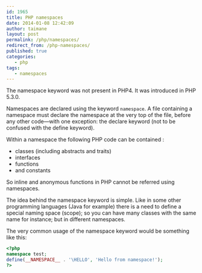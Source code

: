 ```yaml
---
id: 1965
title: PHP namespaces
date: 2014-01-08 12:42:09
author: taimane
layout: post
permalink: /php/namespaces/
redirect_from: /php-namespaces/
published: true
categories:
   - php
tags:
   - namespaces
---
```

The namespace keyword was not present in PHP4. It was introduced in PHP 5.3.0.

Namespaces are declared using the keyword `namespace`. A file containing a namespace must declare the namespace at the very top of the file, before any other code—with one exception: the declare keyword (not to be confused with the define keyword).

Within a namespace the following PHP code can be contained :

* classes (including abstracts and traits)
* interfaces
* functions
* and constants

So inline and anonymous functions in PHP cannot be referred using namespaces.

The idea behind the namespace keyword is simple. Like in some other programming languages (Java for example) there is a need to define a special naming space (scope); so you can have many classes with the same name for instance; but in different namespaces.

The very common usage of the namespace keyword would be something like this:
```php
<?php
namespace test;
define(__NAMESPACE__ . '\HELLO', 'Hello from namespace!');
?>
```
